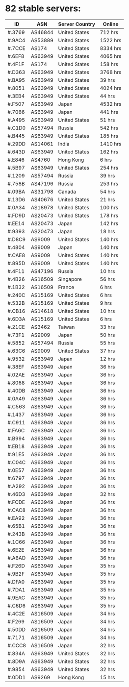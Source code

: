 # 82 stable servers:

| ID | ASN | Server Country | Online |
| ------ | ------ | ------ | ------ |
| #.3769 | AS46844 | United States | 712 hrs |
| #.9AC4 | AS53889 | United States | 1522 hrs |
| #.7CCE | AS174 | United States | 8334 hrs |
| #.6EF8 | AS63949 | United States | 4065 hrs |
| #.4F1F | AS174 | United States | 158 hrs |
| #.D363 | AS63949 | United States | 3768 hrs |
| #.BA95 | AS63949 | United States | 39 hrs |
| #.8051 | AS63949 | United States | 4024 hrs |
| #.3EB4 | AS63949 | United States | 44 hrs |
| #.F507 | AS63949 | Japan | 4532 hrs |
| #.7066 | AS63949 | Japan | 441 hrs |
| #.A495 | AS63949 | United States | 51 hrs |
| #.C1D0 | AS57494 | Russia | 542 hrs |
| #.B445 | AS63949 | United States | 185 hrs |
| #.29DD | AS14061 | India | 1410 hrs |
| #.643D | AS63949 | United States | 162 hrs |
| #.E846 | AS4760 | Hong Kong | 6 hrs |
| #.5B97 | AS63949 | United States | 254 hrs |
| #.1209 | AS57494 | Russia | 39 hrs |
| #.758B | AS47196 | Russia | 253 hrs |
| #.09BA | AS31798 | Canada | 54 hrs |
| #.13D6 | AS40676 | United States | 21 hrs |
| #.0A34 | AS18978 | United States | 100 hrs |
| #.FD9D | AS20473 | United States | 178 hrs |
| #.EE14 | AS20473 | Japan | 142 hrs |
| #.9393 | AS20473 | Japan | 18 hrs |
| #.D8C9 | AS9009 | United States | 140 hrs |
| #.4804 | AS9009 | Japan | 140 hrs |
| #.CAE8 | AS9009 | United States | 140 hrs |
| #.895D | AS9009 | United States | 140 hrs |
| #.4F11 | AS47196 | Russia | 10 hrs |
| #.4B26 | AS16509 | Singapore | 56 hrs |
| #.1B32 | AS16509 | France | 6 hrs |
| #.240C | AS15169 | United States | 6 hrs |
| #.532B | AS15169 | United States | 9 hrs |
| #.CB16 | AS14618 | United States | 10 hrs |
| #.6D3A | AS15169 | United States | 6 hrs |
| #.21CE | AS3462 | Taiwan | 33 hrs |
| #.73F1 | AS9009 | Japan | 50 hrs |
| #.5852 | AS57494 | Russia | 55 hrs |
| #.63C6 | AS9009 | United States | 37 hrs |
| #.9532 | AS63949 | Japan | 12 hrs |
| #.38EF | AS63949 | Japan | 36 hrs |
| #.02AE | AS63949 | Japan | 36 hrs |
| #.8068 | AS63949 | Japan | 36 hrs |
| #.40DB | AS63949 | Japan | 36 hrs |
| #.0A49 | AS63949 | Japan | 36 hrs |
| #.C563 | AS63949 | Japan | 36 hrs |
| #.1437 | AS63949 | Japan | 36 hrs |
| #.C911 | AS63949 | Japan | 36 hrs |
| #.FA6C | AS63949 | Japan | 36 hrs |
| #.B994 | AS63949 | Japan | 36 hrs |
| #.EB18 | AS63949 | Japan | 36 hrs |
| #.91E5 | AS63949 | Japan | 36 hrs |
| #.C04C | AS63949 | Japan | 36 hrs |
| #.0E57 | AS63949 | Japan | 36 hrs |
| #.6797 | AS63949 | Japan | 36 hrs |
| #.A292 | AS63949 | Japan | 36 hrs |
| #.46D3 | AS63949 | Japan | 32 hrs |
| #.FCDE | AS63949 | Japan | 36 hrs |
| #.CAC8 | AS63949 | Japan | 36 hrs |
| #.EA92 | AS63949 | Japan | 36 hrs |
| #.65B1 | AS63949 | Japan | 36 hrs |
| #.243B | AS63949 | Japan | 36 hrs |
| #.1C66 | AS63949 | Japan | 36 hrs |
| #.6E2E | AS63949 | Japan | 36 hrs |
| #.A6AD | AS63949 | Japan | 36 hrs |
| #.F26D | AS63949 | Japan | 35 hrs |
| #.9B2F | AS63949 | Japan | 35 hrs |
| #.DFA0 | AS63949 | Japan | 35 hrs |
| #.7DA1 | AS63949 | Japan | 35 hrs |
| #.9EAC | AS63949 | Japan | 35 hrs |
| #.C6D6 | AS63949 | Japan | 35 hrs |
| #.4C2E | AS16509 | Japan | 34 hrs |
| #.F269 | AS16509 | Japan | 34 hrs |
| #.50DD | AS16509 | Japan | 34 hrs |
| #.7171 | AS16509 | Japan | 34 hrs |
| #.CCC8 | AS16509 | Japan | 32 hrs |
| #.834A | AS63949 | United States | 32 hrs |
| #.8D9A | AS63949 | United States | 32 hrs |
| #.9854 | AS63949 | United States | 32 hrs |
| #.0DD1 | AS9269 | Hong Kong | 15 hrs |


